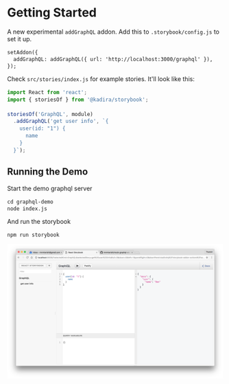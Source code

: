 # Getting Started

A new experimental `addGraphQL` addon. Add this to `.storybook/config.js` to set it up.

```
setAddon({
  addGraphQL: addGraphQL({ url: 'http://localhost:3000/graphql' }),
});
```

Check `src/stories/index.js` for example stories. It'll look like this:

```js
import React from 'react';
import { storiesOf } from '@kadira/storybook';

storiesOf('GraphQL', module)
  .addGraphQL('get user info', `{
    user(id: "1") {
      name
    }
  }`);
```

## Running the Demo

Start the demo graphql server

```
cd graphql-demo
node index.js
```

And run the storybook

```
npm run storybook
```

![Screenshot](docs/screenshot.png)
